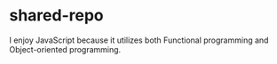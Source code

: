 # shared-repo

I enjoy JavaScript because it utilizes both Functional programming and Object-oriented programming. 